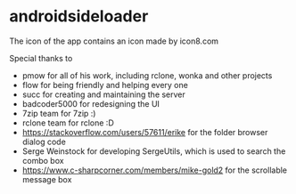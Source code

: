 # androidsideloader

The icon of the app contains an icon made by icon8.com

Special thanks to 
 - pmow for all of his work, including rclone, wonka and other projects
 - flow for being friendly and helping every one
 - succ for creating and maintaining the server
 - badcoder5000 for redesigning the UI
 - 7zip team for 7zip :)
 - rclone team for rclone :D
 - https://stackoverflow.com/users/57611/erike for the folder browser dialog code
 - Serge Weinstock for developing SergeUtils, which is used to search the combo box
 - https://www.c-sharpcorner.com/members/mike-gold2 for the scrollable message box
